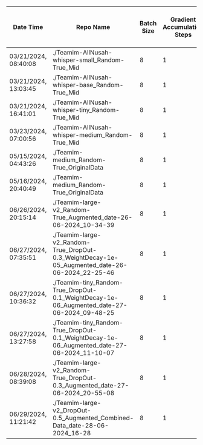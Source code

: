 | Date Time | Repo Name | Batch Size | Gradient Accumulation Steps | Learning Rate | Warmup Steps | Max Steps | Gradient Checkpointing | Gradient Checkpointing Kwargs | FP16 | Evaluation Strategy | Eval Batch Size | Predict with Generate | Max Length | Save Steps | Eval Steps | Logging Steps | Report To | Load Best Model at End | Metric for Best Model | Greater is Better | Push to Hub | Training Loss | Epoch | Step | Validation Loss | f1 | recall | precision |
|---|---|---|---|---|---|---|---|---|---|---|---|---|---|---|---|---|---|---|---|---|---|---|---|---|---|----|---|---|
| 03/21/2024, 08:40:08 | ./Teamim-AllNusah-whisper-small_Random-True_Mid | 8 | 1 | 1e-05 | 1000 | 100000 | True | {'use_reentrant': False} | True | steps | 32 | True | 225 | 10000 | 10000 | 25 | ['tensorboard'] | True | avg_f1_Exact | True | True | 0.021550073864677687 | 8.0 | 100000 | 0.184482142329216 | 0.8996304230096901 | 0.8996085856138029 | 0.9003176340674156 |
| 03/21/2024, 13:03:45 | ./Teamim-AllNusah-whisper-base_Random-True_Mid | 8 | 1 | 1e-05 | 1000 | 100000 | True | {'use_reentrant': False} | True | steps | 32 | True | 225 | 10000 | 10000 | 25 | ['tensorboard'] | True | avg_f1_Exact | True | True | 0.03545441636119969 | 8.0 | 100000 | 0.20118673145771027 | 0.8617680742203201 | 0.8626021186921445 | 0.8617811978432426 |
| 03/21/2024, 16:41:01 | ./Teamim-AllNusah-whisper-tiny_Random-True_Mid | 8 | 1 | 1e-05 | 1000 | 100000 | True | {'use_reentrant': False} | True | steps | 32 | True | 225 | 10000 | 10000 | 25 | ['tensorboard'] | True | avg_f1_Exact | True | True | 0.04949023559953086 | 8.0 | 100000 | 0.21391823887825012 | 0.8324883831395741 | 0.8338224092406237 | 0.8322131178574591 |
| 03/23/2024, 07:00:56 | ./Teamim-AllNusah-whisper-medium_Random-True_Mid | 8 | 1 | 1e-05 | 1000 | 100000 | True | {'use_reentrant': False} | True | steps | 32 | True | 225 | 10000 | 10000 | 25 | ['tensorboard'] | True | avg_f1_Exact | True | True | 0.016411178880098305 | 8.0 | 100000 | 0.19175758957862854 | 0.9241458540823655 | 0.9248030309610401 | 0.9241210924324863 |
| 05/15/2024, 04:43:26 | ./Teamim-medium_Random-True_OriginalData | 8 | 1 | 1e-05 | 100 | 20000 | True | {'use_reentrant': False} | True | steps | 32 | True | 225 | 10000 | 200 | 25 | ['tensorboard'] | True | avg_f1_Exact | True | True | 0.06837314007226378 | 1.6 | 20000 | 0.32565802335739136 | 0.7752270688239551 | 0.7795095778021163 | 0.7720285537597026 |
| 05/16/2024, 20:40:49 | ./Teamim-medium_Random-True_OriginalData | 8 | 1 | 1e-05 | 100 | 5000 | True | {'use_reentrant': False} | True | steps | 32 | True | 225 | 1000 | 500 | 25 | ['tensorboard'] | True | avg_f1_Exact | True | True | 0.1853820906639099 | 0.4 | 5000 | 0.14098824560642242 | 0.892768311387271 | 0.8960657159022651 | 0.890549476438386 |
| 06/26/2024, 20:15:14 | ./Teamim-large-v2_Random-True_Augmented_date-26-06-2024_10-34-39 | 8 | 1 | 1e-05 | 50 | 8000 | True | {'use_reentrant': False} | True | steps | 32 | True | 225 | 4000 | 1000 | 25 | ['tensorboard'] | True | avg_f1_Exact | True | True | 0.07693093957193196 | 0.64 | 8000 | 0.10415194183588028 | 0.908830758369049 | 0.9087716050227665 | 0.9096437277663242 |
| 06/27/2024, 07:35:51 | ./Teamim-large-v2_Random-True_DropOut-0.3_WeightDecay-1e-05_Augmented_date-26-06-2024_22-25-46 | 8 | 1 | 1e-05 | 50 | 8000 | True | {'use_reentrant': False} | True | steps | 32 | True | 225 | 4000 | 1000 | 25 | ['tensorboard'] | True | avg_f1_Exact | True | True | 0.07779751290939749 | 0.64 | 8000 | 0.10385266691446304 | 0.905166113465824 | 0.9050807123897499 | 0.9059804085487052 |
| 06/27/2024, 10:36:32 | ./Teamim-tiny_Random-True_DropOut-0.1_WeightDecay-1e-06_Augmented_date-27-06-2024_09-48-25 | 8 | 1 | 0.0001 | 50 | 20000 | True | {'use_reentrant': False} | True | steps | 32 | True | 225 | 4000 | 4000 | 25 | ['tensorboard'] | True | avg_f1_Exact | True | True | 0.0803652085084468 | 1.6 | 20000 | 0.16346947848796844 | 0.8548035032054514 | 0.8549944618611862 | 0.8554998107697397 |
| 06/27/2024, 13:27:58 | ./Teamim-tiny_Random-True_DropOut-0.1_WeightDecay-1e-06_Augmented_date-27-06-2024_11-10-07 | 8 | 1 | 0.0001 | 50 | 100000 | True | {'use_reentrant': False} | True | steps | 32 | True | 225 | 10000 | 10000 | 25 | ['tensorboard'] | True | avg_f1_Exact | True | True | 0.025959196008964208 | 8.0 | 100000 | 0.25516340136528015 | 0.8109987026864801 | 0.811303476205186 | 0.8114957652968597 |
| 06/28/2024, 08:39:08 | ./Teamim-large-v2_Random-True_DropOut-0.3_Augmented_date-27-06-2024_20-55-08 | 8 | 1 | 1e-05 | 50 | 10000 | True | {'use_reentrant': False} | True | steps | 32 | True | 225 | 4000 | 1000 | 25 | ['tensorboard'] | True | avg_f1_Exact | True | True | 0.06029476949423552 | 0.8 | 10000 | 0.10647618770599365 | 0.9152141727991959 | 0.915339132943093 | 0.9157900829991397 |
| 06/29/2024, 11:21:42 | ./Teamim-large-v2_DropOut-0.5_Augmented_Combined-Data_date-28-06-2024_16-28 | 8 | 1 | 1e-05 | 50 | 30000 | True | {'use_reentrant': False} | True | steps | 32 | True | 225 | 5000 | 5000 | 25 | ['tensorboard'] | True | avg_f1_Exact | True | True | 0.04124099235981703 | 1.550147263990079 | 30000 | 0.08113238960504532 | 0.9307567418702926 | 0.9306261921216916 | 0.9315657931117158 |
